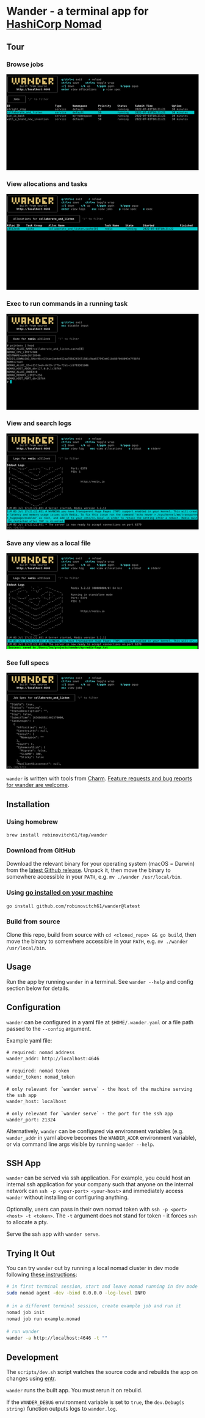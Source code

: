 # Wander - a terminal app for [HashiCorp Nomad](https://www.nomadproject.io/)

## Tour

### Browse jobs

![wander](./img/jobs.png)

### View allocations and tasks

![wander](./img/allocations.png)

### Exec to run commands in a running task

![wander](./img/exec.png)

### View and search logs

![wander](./img/logs.png)

### Save any view as a local file

![wander](./img/save.png)

### See full specs

![wander](./img/spec.png)

`wander` is written with tools from [Charm](https://charm.sh/).
[Feature requests and bug reports for wander are welcome](https://github.com/robinovitch61/wander/issues/new/choose).

## Installation

### Using homebrew

```shell
brew install robinovitch61/tap/wander
```

### Download from GitHub

Download the relevant binary for your operating system (macOS = Darwin) from
the [latest Github release](https://github.com/robinovitch61/wander/releases). Unpack it, then move the binary to
somewhere accessible in your `PATH`, e.g. `mv ./wander /usr/local/bin`.

### Using [go installed on your machine](https://go.dev/doc/install)

```shell
go install github.com/robinovitch61/wander@latest
```

### Build from source

Clone this repo, build from source with `cd <cloned_repo> && go build`,
then move the binary to somewhere accessible in your `PATH`, e.g. `mv ./wander /usr/local/bin`.

## Usage

Run the app by running `wander` in a terminal. See `wander --help` and config section below for details.

## Configuration

`wander` can be configured in a yaml file at `$HOME/.wander.yaml` or a file path passed to the `--config` argument.

Example yaml file:

```shell
# required: nomad address
wander_addr: http://localhost:4646

# required: nomad token
wander_token: nomad_token

# only relevant for `wander serve` - the host of the machine serving the ssh app
wander_host: localhost

# only relevant for `wander serve` - the port for the ssh app
wander_port: 21324
```

Alternatively, `wander` can be configured via environment variables (e.g. `wander_addr` in yaml above becomes the
`WANDER_ADDR` environment variable), or via command line args visible by running `wander --help`.

## SSH App

`wander` can be served via ssh application. For example, you could host an internal ssh application for your company
such that anyone on the internal network can `ssh -p <your-port> <your-host>` and immediately access `wander` without
installing or configuring anything.

Optionally, users can pass in their own nomad token with `ssh -p <port> <host> -t <token>`. The `-t` argument does not
stand for
token - it forces `ssh` to allocate a pty.

Serve the ssh app with `wander serve`.

## Trying It Out

You can try `wander` out by running a local nomad cluster in dev mode
following [these instructions](https://learn.hashicorp.com/tutorials/nomad/get-started-run?in=nomad/get-started):

```sh
# in first terminal session, start and leave nomad running in dev mode
sudo nomad agent -dev -bind 0.0.0.0 -log-level INFO

# in a different terminal session, create example job and run it
nomad job init
nomad job run example.nomad

# run wander
wander -a http://localhost:4646 -t ""
```

## Development

The `scripts/dev.sh` script watches the source code and rebuilds the app on changes
using [entr](https://github.com/eradman/entr).

`wander` runs the built app. You must rerun it on rebuild.

If the `WANDER_DEBUG` environment variable is set to `true`, the `dev.Debug(s string)` function outputs logs
to `wander.log`.
